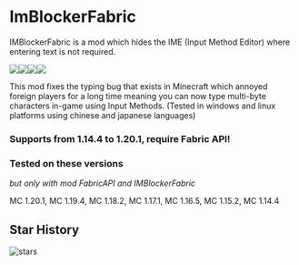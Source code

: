 # ImBlockerFabric
IMBlockerFabric is a mod which hides the IME (Input Method Editor) where entering text is not required.

![](https://img.shields.io/github/last-commit/mrjesen/ImBlockerFabric?logo=artstation&style=for-the-badge&color=9266CC)![](https://img.shields.io/github/issues/mrjesen/ImBlockerFabric?style=for-the-badge&logo=slashdot)![](https://img.shields.io/github/release/mrjesen/ImBlockerFabric?style=for-the-badge&color=00C58E&logo=ionic)![](https://img.shields.io/github/downloads/mrjesen/ImBlockerFabric/total?style=for-the-badge&logo=docusign)

This mod fixes the typing bug that exists in Minecraft which annoyed foreign players for a long time meaning you can now type multi-byte characters in-game using Input Methods. (Tested in windows and linux platforms using chinese and japanese languages)


### Supports from 1.14.4 to 1.20.1, require Fabric API!

### Tested on these versions
*but only with mod FabricAPI and IMBlockerFabric*

MC 1.20.1,
MC 1.19.4,
MC 1.18.2,
MC 1.17.1,
MC 1.16.5,
MC 1.15.2,
MC 1.14.4

## Star History

![stars](https://starchart.cc/mrjesen/ImBlockerFabric.svg)
